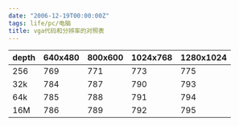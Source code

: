```yaml
---
date: "2006-12-19T00:00:00Z"
tags: life/pc/电脑
title: vga代码和分辨率的对照表
---
```


| depth | 640x480 | 800x600 | 1024x768 | 1280x1024 |
| ----- | ------- | ------- | -------- | --------- |
| 256   | 769     | 771     | 773      | 775       |
| 32k   | 784     | 787     | 790      | 793       |
| 64k   | 785     | 788     | 791      | 794       |
| 16M   | 786     | 789     | 792      | 795       |

